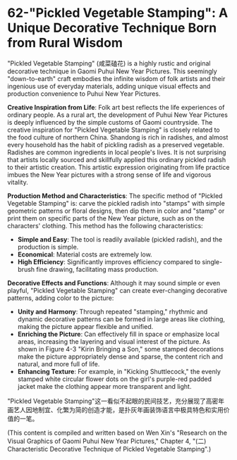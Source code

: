 # 62-"Pickled Vegetable Stamping": A Unique Decorative Technique Born from Rural Wisdom

"Pickled Vegetable Stamping" (咸菜磕花) is a highly rustic and original decorative technique in Gaomi Puhui New Year Pictures. This seemingly "down-to-earth" craft embodies the infinite wisdom of folk artists and their ingenious use of everyday materials, adding unique visual effects and production convenience to Puhui New Year Pictures.

**Creative Inspiration from Life**:
Folk art best reflects the life experiences of ordinary people. As a rural art, the development of Puhui New Year Pictures is deeply influenced by the simple customs of Gaomi countryside. The creative inspiration for "Pickled Vegetable Stamping" is closely related to the food culture of northern China. Shandong is rich in radishes, and almost every household has the habit of pickling radish as a preserved vegetable. Radishes are common ingredients in local people's lives. It is not surprising that artists locally sourced and skillfully applied this ordinary pickled radish to their artistic creation. This artistic expression originating from life practice imbues the New Year pictures with a strong sense of life and vigorous vitality.

**Production Method and Characteristics**:
The specific method of "Pickled Vegetable Stamping" is: carve the pickled radish into "stamps" with simple geometric patterns or floral designs, then dip them in color and "stamp" or print them on specific parts of the New Year picture, such as on the characters' clothing.
This method has the following characteristics:
*   **Simple and Easy**: The tool is readily available (pickled radish), and the production is simple.
*   **Economical**: Material costs are extremely low.
*   **High Efficiency**: Significantly improves efficiency compared to single-brush fine drawing, facilitating mass production.

**Decorative Effects and Functions**:
Although it may sound simple or even playful, "Pickled Vegetable Stamping" can create ever-changing decorative patterns, adding color to the picture:
*   **Unity and Harmony**: Through repeated "stamping," rhythmic and dynamic decorative patterns can be formed in large areas like clothing, making the picture appear flexible and unified.
*   **Enriching the Picture**: Can effectively fill in space or emphasize local areas, increasing the layering and visual interest of the picture. As shown in Figure 4-3 "Kirin Bringing a Son," some stamped decorations make the picture appropriately dense and sparse, the content rich and natural, and more full of life.
*   **Enhancing Texture**: For example, in "Kicking Shuttlecock," the evenly stamped white circular flower dots on the girl's purple-red padded jacket make the clothing appear more transparent and light.

"Pickled Vegetable Stamping"这一看似不起眼的民间技艺，充分展现了高密年画艺人因地制宜、化繁为简的创造才能，是扑灰年画装饰语言中极具特色和实用价值的一笔。

(This content is compiled and written based on Wen Xin's "Research on the Visual Graphics of Gaomi Puhui New Year Pictures," Chapter 4, "(二) Characteristic Decorative Technique of Pickled Vegetable Stamping".)
